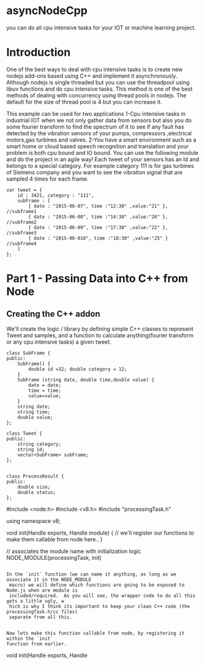# asyncNodeCpp
you can do all cpu intensive tasks for your IOT or machine learning project.

# Introduction

One of the best ways to deal with cpu intensive tasks is to create new nodejs add-ons based using
C++ and implement it asynchronously. Although nodejs is single threaded but you can use the
threadpool using libuv functions and do cpu intensive tasks. This method is one of the best methods
of dealing with concurrency using thread pools in nodejs. The default for the size of thread pool
is 4 but you can increase it.

This example can be used for two applications
1-Cpu intensive tasks in industrial IOT when we not only gather data from sensors but also you
do some fourier transform to find the spectrum of it to see if any fault has detected by the vibration
sensors of your pumps, compressors ,electrical motors,gas turbines and valves.
2-You have a smart environment such as a smart home or cloud based speech recognition and
translation and your problem is both cpu bound and IO bound.
You can use the following module and do the project in an agile way!
Each tweet of your sensors has an Id and belongs to a special category. For example category 111
is for gas turbines of Siemens company and you want to see the vibration signal that are sampled
4 times for each frame.
```
var tweet = {
    id : 3421, category : "111",
    subFrame : [
        { date : "2015-06-07", time :"12:30" ,value:"21" }, //subframe1
        { date : "2015-06-08", time :"14:30" ,value:"20" }, //subframe2
        { date : "2015-06-09", time :"17:30" ,value:"22" }, //subframe3
        { date : "2015-06-010", time :"18:30" ,value:"25" } //subframe4
    ]
};
```


# Part 1 - Passing Data into C++ from Node

## Creating the C++ addon
We'll create the logic / library by defining simple C++ classes to represent Tweet and samples, and a function to calculate anything(fourier transform or
any cpu intensive tasks) a given tweet.

```
class SubFrame {
public:
    SubFrame() {
        double id =32; double category = 12;
    }
    SubFrame (string date, double time,double value) {
        date = date;
        time = time;
        value=value;
    }
    string date;
    string time;
    double value;
};

class Tweet {
public:
    string category;
    string id;
    vector<SubFrame> subFrame;
};


class ProcessResult {
public:
    double size;
    double status;
};

```
#include <node.h>
#include <v8.h>
#include "processingTask.h"

using namespace v8;

void init(Handle <Object> exports, Handle<Object> module) {
 // we'll register our functions to make them callable from node here..
}

// associates the module name with initialization logic
NODE_MODULE(processingTask, init)
```

In the `init` function (we can name it anything, as long as we associate it in the NODE_MODULE
 macro) we will define which functions are going to be exposed to Node.js when are module is
 included/required.  As you will see, the wrapper code to do all this gets a little ugly, w
 hich is why I think its important to keep your clean C++ code (the processingTask.h/cc files)
 separate from all this.


Now lets make this function callable from node, by registering it within the `init`
function from earlier.

```
void init(Handle <Object> exports, Handle<Object> module) {
    NODE_SET_METHOD(exports, "calculate_results_async", native_calculate_results_async);
}
```

The init function is called when the module is first loaded in a node application;
it is given an export and module object representing the module being constructed and
the object that is returned after the `require` call in JavaScript.


### Mapping JavaScript object to C++ class

```
var fourierProcess = require("./cpp/build/Release/processingTask.node");
var tweet = {
    id : 3421, category : "111",
    subFrame : [
        { date : "2015-06-07", time :"12:30" ,value:"21" }, //subframe1
        { date : "2015-06-08", time :"14:30" ,value:"20" }, //subframe2
        { date : "2015-06-09", time :"17:30" ,value:"22" }, //subframe3
        { date : "2015-06-010", time :"18:30" ,value:"25" } //subframe4
    ]
};
```

To do this, we need some additional code to extract the object properties and instantiate
 C++ objects.


The `unpack_location` function accepts the VM instance and the argument list, and unpacks
the V8 object into a new `tweet` object - and returns it.



## Installing node-gyp
To create a C++ addon we'll need to compile/package the .cc/.h files using `node-gyp`.
As discussed [here](http://www.benfarrell.com/2013/01/03/c-and-node-js-an-unholy-combination-but-oh-so-right/),
you don't want to be using the deprecated WAF tools for this step.

You can find a lot more detail about `node-gyp` on [the project's site](https://github.com/TooTallNate/node-gyp).

>node-gyp is a cross-platform command-line tool written in Node.js for compiling native addon modules for Node.js.
 It bundles the gyp project used by the Chromium team and takes away the pain of dealing with the various differences in build platforms.

Installing it is easy - but before executing the following make sure you have the following already installed on your machine:

* python (v2.7 recommended, v3.x.x is not supported)
* make (or Visual Studio on Windows)
* C/C++ compiler toolchain, like GCC (or Visual Studio on Windows)

If you meet those requirements, go ahead and install `node-gyp` globally on your system.

```console256
> npm install -g node-gyp
```
## Building the C++ addon
Next we need to create a build file that instructs `node-gyp` on how to assemble our addon.
Create a file called `binding.gyp`
 in the same directory as the C++ code you have already.

```js
{
"targets": [
{
"target_name": "processingTask",
"sources": [ "processingTask.cpp" , "processingTask_node.cc" ],
"cflags": ["-Wall", "-std=c++11"],
'xcode_settings': {
'OTHER_CFLAGS': [
'-std=c++11'
],
},
'msvs_settings': {
'VCCLCompilerTool': {
'ExceptionHandling': 1 # /EHsc
}
},
'configurations': {
'Release': {
'msvs_settings': {
'VCCLCompilerTool': {
'ExceptionHandling': 1,
}
}
}
},
"conditions": [
[ 'OS=="mac"', {
"xcode_settings": {
'OTHER_CPLUSPLUSFLAGS' : ['-std=c++11','-stdlib=libc++'],
'OTHER_LDFLAGS': ['-stdlib=libc++'],
'MACOSX_DEPLOYMENT_TARGET': '10.7' }
}
]
]
}
]
}
```
This is just a json file with a collection of properties.
 The target name is your addon/module name - **it must match the name you gave in NODE_MODULE
 macro in the `processingTask.cc` file!**.  The sources property should list all C++ code files
 (you do not need to list the headers) that will be compiled.  I've also added compiler flags,
 particularly because I'm using some C++ 11 code in processingTask.cc.
  I needed to add the xcode_settings property to make this work on OS X
  (see background [here](https://github.com/TooTallNate/node-gyp/issues/26)).

With this is place, you can build your module:

```
> node-gyp configure build
```
If all goes well here you will have a `/build/Release` folder created right alongside your
 C++ code files.  Within that folder, there should be a `processingTask.node` output file.
  **This is your addon**... ready to be required from node.

# Node.js app
Below is the same JavaScript listing from above, with the only change being the require call
- which is a little ugly because we are requiring a local package (I'll explain how to package
 this for npm usage in another post).  Create this file (processingTask.js)
  in the directory **above** the cpp folder containing your C++ source code.

```js
var fourierProcess = require("./cpp/build/Release/processingTask.node");
var tweet = {
    id : 3421, category : "111",
    subFrame : [
        { date : "2015-06-07", time :"12:30" ,value:"21" }, //subframe1
        { date : "2015-06-08", time :"14:30" ,value:"20" }, //subframe2
        { date : "2015-06-09", time :"17:30" ,value:"22" }, //subframe3
        { date : "2015-06-010", time :"18:30" ,value:"25" } //subframe4
    ]
};

// calling asynchronous c++ addon
fourierProcess.calculate_results_async(tweet,
    function(err, result) {
       console.log("typeof  result="+typeof  result);
        console.log("keys  of result="+Object.keys(result));
        if (err ) {
            console.log(err);
        }
        else {
            console.log("result.status="+result[0].status);
            console.log("result.size="+result[0].size);
            console.log("here!")
        }
    });

for(var i=0;i<3;i++)
{
    console.log("do something else at time "+i+" ...");
}

```
You should be able to run it - and see that your C++ module has been called!

```
> node processingTask.js
```

# Next up...
We now have a fully functional node app calling C++.
 We've successfully transformed a single JavaScript object into a C++ object.
